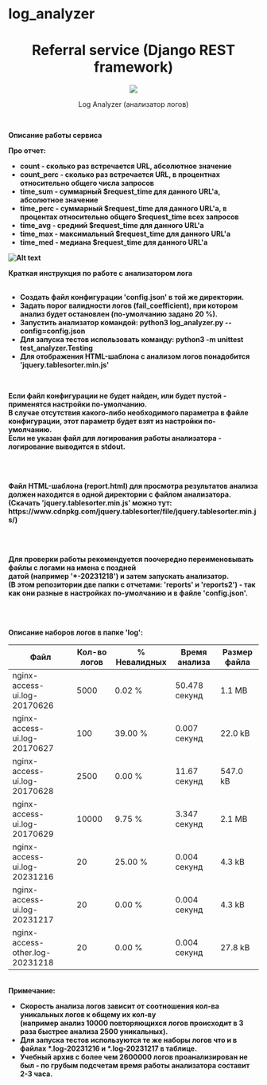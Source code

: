 # log_analyzer

<h1 align="center">Referral service (Django REST framework)</h1>
<p align="center">

<img src="https://img.shields.io/badge/made_by-KD3821-lightcoral" >

<p align="center">Log Analyzer (анализатор логов)</p><br>

<b>Описание работы сервиса</b><br>

<b>Про отчет:<b></br>
<ul>
<li>
count - сĸольĸо раз встречается URL, абсолютное значение</li>
<li>
count_perc - сĸольĸо раз встречается URL, в процентнах относительно общего числа запросов</li>
<li>
time_sum - суммарный $request_time для данного URL'а, абсолютное значение</li>
<li>
time_perc - суммарный $request_time для данного URL'а, в процентах относительно общего $request_time всех запросов</li>
<li>
time_avg - средний $request_time для данного URL'а</li>
<li>
time_max - маĸсимальный $request_time для данного URL'а</li>
<li>
time_med - медиана $request_time для данного URL'а</li></ul>


![Alt text](/report-2023.12.16.png)


<b>Краткая инструкция по работе с анализатором лога</b><br><br>

<ul>
  <li>Создать файл конфигурации 'config.json' в той же директории. </li>
  <li>Задать порог валидности логов (fail_coefficient), при котором анализ будет остановлен (по-умолчанию задано 20 %). </li>
  <li>Запустить анализатор командой: python3 log_analyzer.py --config=config.json</li>
  <li>Для запуска тестов использовать команду: python3 -m unittest test_analyzer.Testing</li>
  <li>Для отображения HTML-шаблона с анализом логов понадобится 'jquery.tablesorter.min.js'</li>
</ul><br>

<p>
Если файл конфигурации не будет найден, или будет пустой - применятся настройки по-умолчанию.<br>
В случае отсутствия какого-либо необходимого параметра в файле конфигурации, этот параметр будет взят из настройки
по-умолчанию.<br>Если не указан файл для логирования работы анализатора - логирование выводится в stdout.</p>
<br><br>
<p>Файл HTML-шаблона (report.html) для просмотра результатов анализа должен находится в одной директории с файлом анализатора.<br>
(Скачать 'jquery.tablesorter.min.js' можно тут: https://www.cdnpkg.com/jquery.tablesorter/file/jquery.tablesorter.min.js/)</p>
<br><br>
<p>
Для проверки работы рекомендуется поочередно переименовывать файлы с логами на имена с поздней <br>
датой (например '*-20231218') и затем запускать анализатор.
<br>(В этом репозитории две папки с отчетами: 'reports' и 'reports2') - так как они разные в настройках по-умолчанию и в файле 'config.json'.</p>
<br><br>

<p>Описание наборов логов в папке 'log':</p>

<table>
<thead>
<tr>
  <th>Файл</th>
  <th>Кол-во логов</th>
  <th>% Невалидных</th>
  <th>Время анализа</th>
  <th>Размер файла</th>
</tr>
</thead>
<tbody>
<tr>
  <td>nginx-access-ui.log-20170626</td>
  <td>5000</td>
  <td>0.02 %</td>
  <td>50.478 секунд</td>
  <td>1.1 MB</td>
</tr>
<tr>
  <td>nginx-access-ui.log-20170627</td>
  <td>100</td>
  <td>39.00 %</td>
  <td>0.007 секунд</td>
  <td>22.0 kB</td>
</tr>
<tr>
  <td>nginx-access-ui.log-20170628</td>
  <td>2500</td>
  <td>0.00 %</td>
  <td>11.67 секунд</td>
  <td>547.0 kB</td>
</tr>
<tr>
  <td>nginx-access-ui.log-20170629</td>
  <td>10000</td>
  <td>9.75 %</td>
  <td>3.347 секунд</td>
  <td>2.1 MB</td>
</tr>
<tr>
  <td>nginx-access-ui.log-20231216</td>
  <td>20</td>
  <td>25.00 %</td>
  <td>0.004 секунд</td>
  <td>4.3 kB</td>
</tr>
<tr>
  <td>nginx-access-ui.log-20231217</td>
  <td>20</td>
  <td>0.00 %</td>
  <td>0.004 секунд</td>
  <td>4.3 kB</td>
</tr>
<tr>
  <td>nginx-access-other.log-20231218</td>
  <td>20</td>
  <td>0.00 %</td>
  <td>0.004 секунд</td>
  <td>27.8 kB</td>
</tr>
</tbody>
</table>
<br>
Примечание:
<ul>
<li>
Скорость анализа логов зависит от соотношения кол-ва уникальных логов к общему их кол-ву<br>
(например анализ 10000 повторяющихся логов происходит в 3 раза быстрее анализа 2500 уникальных).</li>
<li>
Для запуска тестов используются те же наборы логов что и в файлах *.log-20231216 и *.log-20231217 в таблице.</li>
<li>
Учебный архив с более чем 2600000 логов проанализирован не был - по грубым подсчетам время работы анализатора составит 2-3 часа.</li>
</ul>
